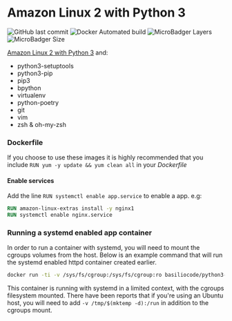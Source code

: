 # Amazon Linux 2 with Python 3
![GitHub last commit](https://img.shields.io/github/last-commit/edubasilio/docker-python3-amazonlinux?style=plastic)
![Docker Automated build](https://img.shields.io/docker/automated/basiliocode/python3-amazonlinux?style=plastic)
![MicroBadger Layers](https://img.shields.io/microbadger/layers/basiliocode/python3-amazonlinux?style=plastic)
![MicroBadger Size](https://img.shields.io/microbadger/image-size/basiliocode/python3-amazonlinux?style=plastic)

[Amazon Linux 2 with Python 3](https://hub.docker.com/repository/docker/basiliocode/python3-amazonlinux) and:
* python3-setuptools
* python3-pip
* pip3
* bpython
* virtualenv
* python-poetry
* git
* vim
* zsh & oh-my-zsh

### Dockerfile
If you choose to use these images it is highly recommended that you include `RUN yum -y update && yum clean all` in your _Dockerfile_

#### Enable services
Add the line `RUN systemctl enable app.service` to enable a app.
e.g:
```dockerfile
RUN amazon-linux-extras install -y nginx1
RUN systemctl enable nginx.service
```

### Running a systemd enabled app container
In order to run a container with systemd, you will need to mount the cgroups volumes from the host. Below is an example command that will run the systemd enabled httpd container created earlier.

```sh
docker run -ti -v /sys/fs/cgroup:/sys/fs/cgroup:ro basiliocode/python3-amazonlinux bash
```

This container is running with systemd in a limited context, with the cgroups filesystem mounted. There have been reports that if you're using an Ubuntu host, you will need to add `-v /tmp/$(mktemp -d):/run` in addition to the cgroups mount.
